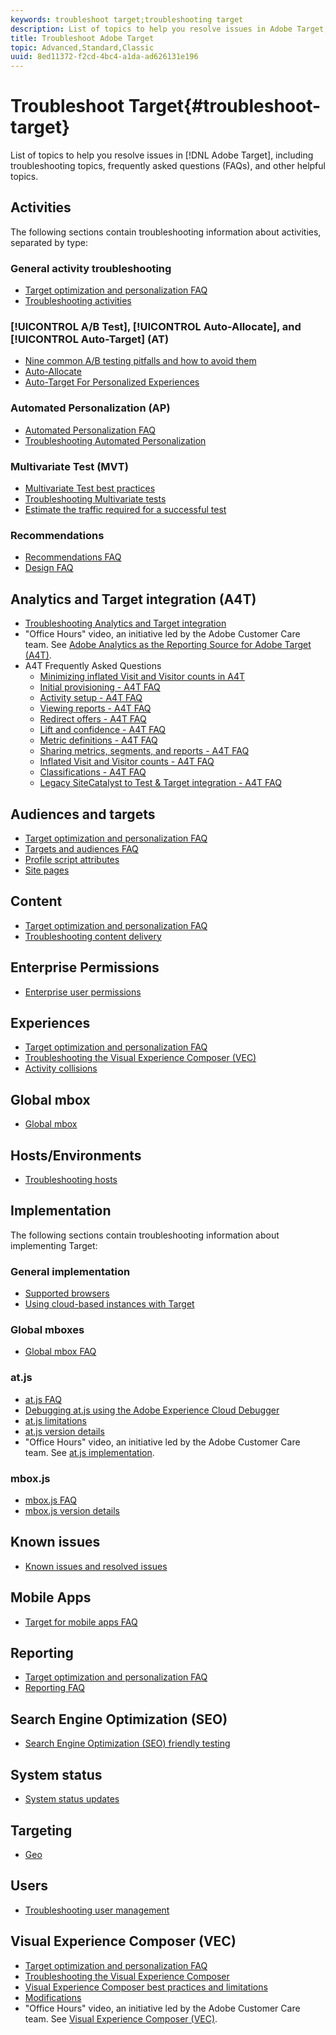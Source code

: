 ```yaml
---
keywords: troubleshoot target;troubleshooting target
description: List of topics to help you resolve issues in Adobe Target, including troubleshooting topics, frequently asked questions (FAQs), and other helpful topics.
title: Troubleshoot Adobe Target
topic: Advanced,Standard,Classic
uuid: 8ed11372-f2cd-4bc4-a1da-ad626131e196
---
```


# Troubleshoot Target{#troubleshoot-target}

List of topics to help you resolve issues in [!DNL Adobe Target], including troubleshooting topics, frequently asked questions (FAQs), and other helpful topics.

## Activities

The following sections contain troubleshooting information about activities, separated by type:

### General activity troubleshooting

* [Target optimization and personalization FAQ](/help/c-intro/cmp-target-standard-cheatsheet.md)
* [Troubleshooting activities](/help/c-activities/c-troubleshooting-activities/troubleshooting-activities.md)

### [!UICONTROL A/B Test], [!UICONTROL Auto-Allocate], and [!UICONTROL Auto-Target] (AT)

* [Nine common A/B testing pitfalls and how to avoid them](/help/c-activities/t-test-ab/common-ab-testing-pitfalls.md)
* [Auto-Allocate](/help/c-activities/automated-traffic-allocation/automated-traffic-allocation.md)
* [Auto-Target For Personalized Experiences](/help/c-activities/auto-target-to-optimize.md)

### Automated Personalization (AP)

* [Automated Personalization FAQ](/help/c-activities/t-automated-personalization/automated-personalization-faq.md)
* [Troubleshooting Automated Personalization](/help/c-activities/t-automated-personalization/ap-trouble.md)

### Multivariate Test (MVT)

* [Multivariate Test best practices](/help/c-activities/c-multivariate-testing/best-practices.md)
* [Troubleshooting Multivariate tests](/help/c-activities/c-multivariate-testing/best-practices.md)
* [Estimate the traffic required for a successful test](/help/c-activities/c-multivariate-testing/t-create-multivariate-test/traffic-estimator.md)

### Recommendations

* [Recommendations FAQ](/help/c-recommendations/c-recommendations-faq/recommendations-faq.md)
* [Design FAQ](/help/c-recommendations/c-design-overview/template-faq.md)

## Analytics and Target integration (A4T)

* [Troubleshooting Analytics and Target integration](/help/c-integrating-target-with-mac/a4t/c-a4t-troubleshooting/a4t-troubleshooting.md)
* "Office Hours" video, an initiative led by the Adobe Customer Care team. See [Adobe Analytics as the Reporting Source for Adobe Target (A4T)](/help/c-integrating-target-with-mac/a4t/a4t.md).
* A4T Frequently Asked Questions
  * [Minimizing inflated Visit and Visitor counts in A4T](/help/c-integrating-target-with-mac/a4t/c-a4t-troubleshooting/minimizing-inflated-visit-and-visitor-counts-a4t.md)
  * [Initial provisioning - A4T FAQ](/help/c-integrating-target-with-mac/a4t/r-a4t-faq/a4t-faq-initial-provisioning.md)
  * [Activity setup - A4T FAQ](/help/c-integrating-target-with-mac/a4t/r-a4t-faq/a4t-faq-activity-setup.md)
  * [Viewing reports - A4T FAQ](/help/c-integrating-target-with-mac/a4t/r-a4t-faq/a4t-faq-viewing-reports.md)
  * [Redirect offers - A4T FAQ](/help/c-integrating-target-with-mac/a4t/r-a4t-faq/a4t-faq-redirect-offers.md)
  * [Lift and confidence - A4T FAQ](/help/c-integrating-target-with-mac/a4t/r-a4t-faq/a4t-faq-lift-and-confidence.md)
  * [Metric definitions - A4T FAQ](/help/c-integrating-target-with-mac/a4t/r-a4t-faq/a4t-faq-metric-definition.md)
  * [Sharing metrics, segments, and reports - A4T FAQ](/help/c-target/c-troubleshooting-targets-and-audiences/a4t-faq-sharing-metrics-audiences-reports.md)
  * [Inflated Visit and Visitor counts - A4T FAQ](/help/c-integrating-target-with-mac/a4t/r-a4t-faq/a4t-faq-inflated-visit-and-visitor-counts.md)
  * [Classifications - A4T FAQ](/help/c-integrating-target-with-mac/a4t/r-a4t-faq/a4t-faq-classifications.md)
  * [Legacy SiteCatalyst to Test & Target integration - A4T FAQ](/help/c-integrating-target-with-mac/a4t/r-a4t-faq/a4t-faq-old-integration.md)

## Audiences and targets

* [Target optimization and personalization FAQ](/help/c-intro/cmp-target-standard-cheatsheet.md)
* [Targets and audiences FAQ](/help/c-target/c-troubleshooting-targets-and-audiences/troubleshooting-targets-and-audiences.md)
* [Profile script attributes](/help/c-target/c-visitor-profile/profile-parameters.md)
* [Site pages](/help/c-target/c-audiences/c-target-rules/site-pages.md)

## Content

* [Target optimization and personalization FAQ](/help/c-intro/cmp-target-standard-cheatsheet.md)
* [Troubleshooting content delivery](/help/c-activities/c-troubleshooting-activities/content-trouble.md)

## Enterprise Permissions

* [Enterprise user permissions](/help/administrating-target/c-user-management/property-channel/property-channel.md)

## Experiences

* [Target optimization and personalization FAQ](/help/c-intro/cmp-target-standard-cheatsheet.md)
* [Troubleshooting the Visual Experience Composer (VEC)](/help/c-experiences/c-visual-experience-composer/r-troubleshoot-composer/troubleshoot-composer.md)
* [Activity collisions](/help/c-experiences/c-visual-experience-composer/activity-collisions.md)

## Global mbox

* [Global mbox](/help/c-implementing-target/c-implementing-target-for-client-side-web/c-target-atjs-faq/global-mbox-frequently-asked-questions.md)

## Hosts/Environments

* [Troubleshooting hosts](/help/administrating-target/hosts.md)

## Implementation

The following sections contain troubleshooting information about implementing Target:

### General implementation

* [Supported browsers](/help/c-implementing-target/c-considerations-before-you-implement-target/supported-browsers.md)
* [Using cloud-based instances with Target](/help/c-implementing-target/c-implementing-target-for-client-side-web/c-target-debugging-atjs/targeting-using-cloud-based-instances.md)

### Global mboxes

* [Global mbox FAQ](/help/c-implementing-target/c-implementing-target-for-client-side-web/c-target-atjs-faq/global-mbox-frequently-asked-questions.md)

### at.js

* [at.js FAQ](/help/c-implementing-target/c-implementing-target-for-client-side-web/c-target-atjs-faq/target-atjs-faq.md)
* [Debugging at.js using the Adobe Experience Cloud Debugger](/help/c-implementing-target/c-implementing-target-for-client-side-web/c-target-debugging-atjs/target-debugging-atjs.md)
* [at.js limitations](/help/c-implementing-target/c-implementing-target-for-client-side-web/t-mbox-download/c-target-atjs-implementation/target-atjs-limitations.md)
* [at.js version details](/help/c-implementing-target/c-implementing-target-for-client-side-web/target-atjs-versions.md)
* "Office Hours" video, an initiative led by the Adobe Customer Care team. See [at.js implementation](/help/c-implementing-target/c-implementing-target-for-client-side-web/t-mbox-download/c-target-atjs-implementation/target-atjs-implementation.md).

### mbox.js

* [mbox.js FAQ](/help/c-implementing-target/c-implementing-target-for-client-side-web/t-mbox-download/mboxjs-frequently-asked-questions.md)
* [mbox.js version details](/help/c-implementing-target/c-implementing-target-for-client-side-web/t-mbox-download/mboxjs-change-log.md)

## Known issues

* [Known issues and resolved issues](/help/r-release-notes/known-issues-resolved-issues.md)

## Mobile Apps

* [Target for mobile apps FAQ](/help/c-target-mobile-app/target-for-mobile-apps-faq.md)

## Reporting

* [Target optimization and personalization FAQ](/help/c-intro/cmp-target-standard-cheatsheet.md)
* [Reporting FAQ](/help/c-reports/reporting-frequently-asked-questions.md)

## Search Engine Optimization (SEO)

* [Search Engine Optimization (SEO) friendly testing](/help/c-implementing-target/c-implementing-target-for-client-side-web/c-how-atjs-works/how-atjs-works.md)

## System status

* [System status updates](/help/r-release-notes/system-status-updates.md)

## Targeting

* [Geo](/help/c-target/c-audiences/c-target-rules/geo.md)

## Users

* [Troubleshooting user management](/help/administrating-target/c-user-management/c-user-management/troubleshooting-user-management.md)

## Visual Experience Composer (VEC)

* [Target optimization and personalization FAQ](/help/c-intro/cmp-target-standard-cheatsheet.md)
* [Troubleshooting the Visual Experience Composer](/help/c-experiences/c-visual-experience-composer/r-troubleshoot-composer/troubleshoot-composer.md)
* [Visual Experience Composer best practices and limitations](/help/c-experiences/c-visual-experience-composer/experience-composer-best-practices.md)
* [Modifications](/help/c-experiences/c-visual-experience-composer/c-vec-code-editor/vec-code-editor.md)
* "Office Hours" video, an initiative led by the Adobe Customer Care team. See [Visual Experience Composer (VEC)](/help/c-experiences/c-visual-experience-composer/visual-experience-composer.md).